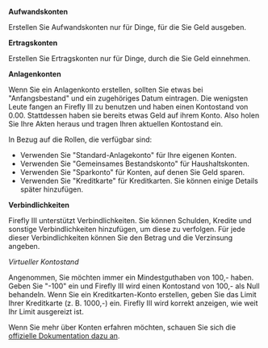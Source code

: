 **Aufwandskonten**

Erstellen Sie Aufwandskonten nur für Dinge, für die Sie Geld ausgeben.

**Ertragskonten**

Erstellen Sie Ertragskonten nur für Dinge, durch die Sie Geld einnehmen.

**Anlagenkonten**

Wenn Sie ein Anlagenkonto erstellen, sollten Sie etwas bei "Anfangsbestand" und ein zugehöriges Datum eintragen. Die wenigsten Leute fangen an Firefly III zu benutzen und haben einen Kontostand von 0.00. Stattdessen haben sie bereits etwas Geld auf ihrem Konto. Also holen Sie Ihre Akten heraus und tragen Ihren aktuellen Kontostand ein.

In Bezug auf die Rollen, die verfügbar sind:

- Verwenden Sie "Standard-Anlagekonto" für Ihre eigenen Konten.
- Verwenden Sie "Gemeinsames Bestandskonto" für Haushaltskonten.
- Verwenden Sie "Sparkonto" für Konten, auf denen Sie Geld sparen.
- Verwenden Sie "Kreditkarte" für Kreditkarten. Sie können einige Details später hinzufügen.

**Verbindlichkeiten**

Firefly III unterstützt Verbindlichkeiten. Sie können Schulden, Kredite und sonstige Verbindlichkeiten hinzufügen, um diese zu verfolgen. Für jede dieser Verbindlichkeiten können Sie den Betrag und die Verzinsung angeben.

*Virtueller Kontostand*

Angenommen, Sie möchten immer ein Mindestguthaben von 100,- haben. Geben Sie "-100" ein und Firefly III wird einen Kontostand von 100,- als Null behandeln. Wenn Sie ein Kreditkarten-Konto erstellen, geben Sie das Limit Ihrer Kreditkarte (z. B. 1000,-) ein. Firefly III wird korrekt anzeigen, wie weit Ihr Limit ausgereizt ist.

Wenn Sie mehr über Konten erfahren möchten, schauen Sie sich die [offizielle Dokumentation dazu an](https://firefly-iii.readthedocs.io/en/latest/concepts/accounts.html).